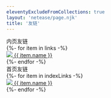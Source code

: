 ```yaml
---
eleventyExcludeFromCollections: true
layout: 'netease/page.njk'
title: '友链'
---
```

<div class="post-links">
    <div class="links-title"><span>内页友链</span></div>
    {%- for item in links -%}
    <div class="link-item">
        <a href="{{ item.link }}" class="nopjax" title="{{ item.description }}" target="_blank" rel="noopener norefferrer">
            <img class="noImageLightBox" src="{{ item.image }}" rel="{{ item.name }}" />
        </a>
        <a href="{{ item.link }}" class="nopjax" title="{{ item.description }}" target="_blank" rel="noopener norefferrer">{{ item.name }}</a>
    </div>
    {%- endfor -%}
</div>
<div class="post-links">
    <div class="links-title"><span>首页友链</span></div>
    {%- for item in indexLinks -%}
    <div class="link-item">
        <a href="{{ item.link }}" class="nopjax" title="{{ item.description }}" target="_blank" rel="noopener norefferrer">
            <img class="noImageLightBox" src="{{ item.image }}" rel="{{ item.name }}" />
        </a>
        <a href="{{ item.link }}" class="nopjax" title="{{ item.description }}" target="_blank" rel="noopener norefferrer">{{ item.name }}</a>
    </div>
    {%- endfor -%}
</div>